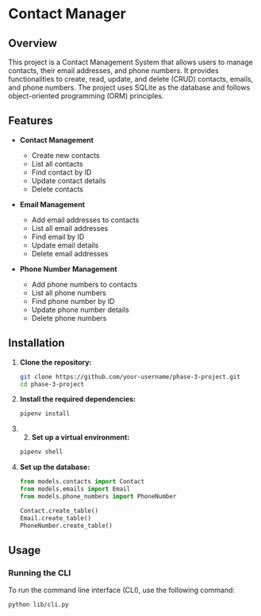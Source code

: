 # Contact Manager

## Overview
This project is a Contact Management System that allows users to manage contacts, their email addresses, and phone numbers. It provides functionalities to create, read, update, and delete (CRUD) contacts, emails, and phone numbers. The project uses SQLite as the database and follows object-oriented programming (ORM) principles.

## Features

- **Contact Management**
  - Create new contacts
  - List all contacts
  - Find contact by ID
  - Update contact details
  - Delete contacts

- **Email Management**
  - Add email addresses to contacts
  - List all email addresses
  - Find email by ID
  - Update email details
  - Delete email addresses

- **Phone Number Management**
  - Add phone numbers to contacts
  - List all phone numbers
  - Find phone number by ID
  - Update phone number details
  - Delete phone numbers

## Installation

1. **Clone the repository:**
    ```sh
    git clone https://github.com/your-username/phase-3-project.git
    cd phase-3-project
    ```

2. **Install the required dependencies:**
    ```sh
    pipenv install
    ```

3. 2. **Set up a virtual environment:**
    ```sh
    pipenv shell
    ```

4. **Set up the database:**
    ```python
    from models.contacts import Contact
    from models.emails import Email
    from models.phone_numbers import PhoneNumber

    Contact.create_table()
    Email.create_table()
    PhoneNumber.create_table()

## Usage

### Running the CLI

To run the command line interface (CLI), use the following command:
```sh
python lib/cli.py



